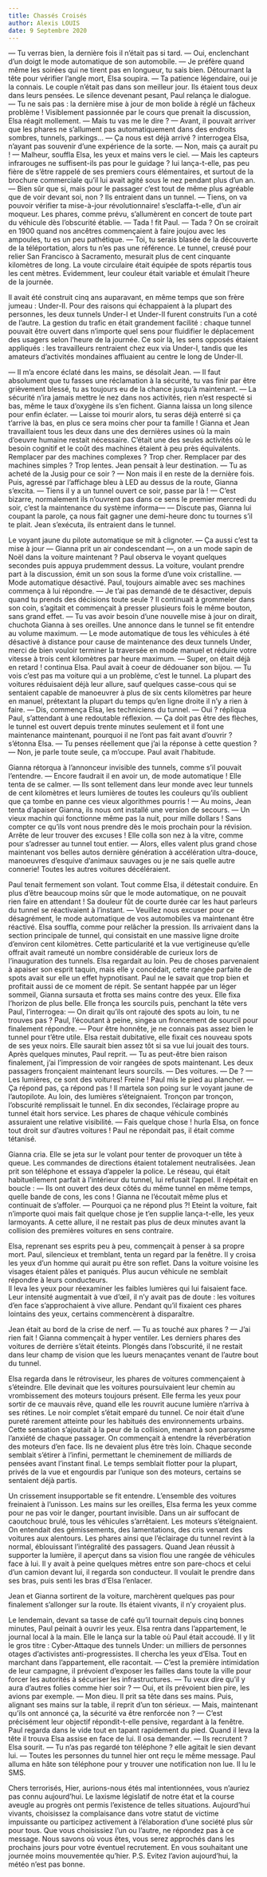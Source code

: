 ```yaml
---
title: Chassés Croisés
author: Alexis LOUIS
date: 9 Septembre 2020
---
```

— Tu verras bien, la dernière fois il n’était pas si tard.
— Oui, enclenchant d’un doigt le mode automatique de son automobile.
— Je préfère quand même les soirées qui ne tirent pas en longueur, tu sais bien.
Détournant la tête pour vérifier l’angle mort, Elsa soupira. 
— Ta patience légendaire, oui je la connais.
Le couple n’était pas dans son meilleur jour. Ils étaient tous deux dans leurs pensées. Le silence devenant pesant, Paul relança le dialogue. 
— Tu ne sais pas : la dernière mise à jour de mon bolide à réglé un fâcheux problème !
Visiblement passionnée par le cours que prenait la discussion, Elsa réagit mollement. 
— Mais tu vas me le dire ?
— Avant, il pouvait arriver que les phares ne s’allument pas automatiquement dans des endroits sombres, tunnels, parkings…
— Ça nous est déjà arrivé ? interrogea Elsa, n’ayant pas souvenir d’une expérience de la sorte.
— Non, mais ça aurait pu !
— Malheur, souffla Elsa, les yeux et mains vers le ciel.
— Mais les capteurs infrarouges ne suffisent-ils pas pour le guidage ? lui lança-t-elle, pas peu fière de s’être rappelé de ses premiers cours élémentaires, et surtout de la brochure commerciale qu’il lui avait agité sous le nez pendant plus d’un an.
— Bien sûr que si, mais pour le passager c’est tout de même plus agréable que de voir devant soi, non ?
Ils entraient dans un tunnel.
— Tiens, on va pouvoir vérifier ta mise-à-jour révolutionnaire! s’esclaffa-t-elle, d’un air moqueur. Les phares, comme prévu, s’allumèrent en concert de toute part du véhicule dès l’obscurité établie.
— Tada ! fit Paul.
— Tada ? On se croirait en 1900 quand nos ancêtres commençaient à faire joujou avec les ampoules, tu es un peu pathétique.
— Toi, tu serais blasée de la découverte de la téléportation, alors tu n’es pas une référence.
Le tunnel, creusé pour relier San Francisco à Sacramento, mesurait plus de cent cinquante kilomètres de long. La voute circulaire était équipée de spots répartis tous les cent mètres. Evidemment, leur couleur était variable et émulait l’heure de la journée. 

Il avait été construit cinq ans auparavant, en même temps que son frère jumeau : Under-II. Pour des raisons qui échappaient à la plupart des personnes, les deux tunnels Under-I et Under-II furent construits l’un a coté de l’autre. La gestion du trafic en était grandement facilité : chaque tunnel pouvait être ouvert dans n’importe quel sens pour fluidifier le déplacement des usagers selon l’heure de la journée. 
Ce soir là, les sens opposés étaient appliqués : les travailleurs rentraient chez eux via Under-I, tandis que les amateurs d’activités mondaines affluaient au centre le long de Under-II.

— Il m’a encore éclaté dans les mains, se désolait Jean.
— Il faut absolument que tu fasses une réclamation à la sécurité, tu vas finir par être grièvement blessé, tu as toujours eu de la chance jusqu’à maintenant.
— La sécurité n’ira jamais mettre le nez dans nos activités, rien n’est respecté si bas, même le taux d’oxygène ils s’en fichent.
Gianna laissa un long silence pour enfin éclater. 
— Laisse toi mourir alors, tu seras déjà enterré si ça t’arrive là bas, en plus ce sera moins cher pour ta famille ! 
Gianna et Jean travaillaient tous les deux dans une des dernières usines où la main d’oeuvre humaine restait nécessaire. C’était une des seules activités où le besoin cognitif et le coût des machines étaient à peu près équivalents. Remplacer par des machines complexes ? Trop cher. Remplacer par des machines simples ? Trop lentes. 
Jean pensait à leur destination. 
— Tu as acheté de la Jusig pour ce soir ?
— Non mais il en reste de la dernière fois.
Puis, agressé par l’affichage bleu à LED au dessus de la route, Gianna s’excita. 
— Tiens il y a un tunnel ouvert ce soir, passe par là !
— C’est bizarre, normalement ils n’ouvrent pas dans ce sens le premier mercredi du soir, c’est la maintenance du système informa—
— Discute pas, Gianna lui coupant la parole, ça nous fait gagner une demi-heure donc tu tournes s’il te plait.
Jean s’exécuta, ils entraient dans le tunnel.

Le voyant jaune du pilote automatique se mit à clignoter.
— Ça aussi c’est ta mise à jour — Gianna prit un air condescendant —, on a un mode sapin de Noël dans la voiture maintenant ?
Paul observa le voyant quelques secondes puis appuya prudemment dessus. 
La voiture, voulant prendre part à la discussion, émit un son sous la forme d’une voix cristalline. 
— Mode automatique désactivé.
Paul, toujours aimable avec ses machines commença à lui répondre. 
— Je t’ai pas demandé de te désactiver, depuis quand tu prends des décisions toute seule ?
Il continuait à grommeler dans son coin, s’agitait et commençait à presser plusieurs fois le même bouton, sans grand effet.
— Tu vas avoir besoin d’une nouvelle mise à jour on dirait, chuchota Gianna à ses oreilles. 
Une annonce dans le tunnel se fit entendre au volume maximum.
— Le mode automatique de tous les véhicules à été désactivé à distance pour cause de maintenance des deux tunnels Under, merci de bien vouloir terminer la traversée en mode manuel et réduire votre vitesse à trois cent kilomètres par heure maximum.
— Super, on était déjà en retard ! continua Elsa. 
Paul avait à coeur de dédouaner son bijou. 
— Tu vois c’est pas ma voiture qui a un problème, c’est le tunnel.
La plupart des voitures réduisaient déjà leur allure, sauf quelques casse-cous qui se sentaient capable de manoeuvrer à plus de six cents kilomètres par heure en manuel, prétextant la plupart du temps qu’en ligne droite il n’y a rien à faire.
— Dis, commença Elsa, les techniciens du tunnel.
— Oui ? répliqua Paul, s’attendant à une redoutable réflexion.
— Ça doit pas être des flèches, le tunnel est ouvert depuis trente minutes seulement et il font une maintenance maintenant, pourquoi il ne l’ont pas fait avant d’ouvrir ? s’étonna Elsa.
— Tu penses réellement que j’ai la réponse à cette question ?
— Non, je parle toute seule, ça m’occupe. Paul avait l’habitude.

Gianna rétorqua à l’annonceur invisible des tunnels, comme s’il pouvait l’entendre. 
— Encore faudrait il en avoir un, de mode automatique ! Elle tenta de se calmer.
— Ils sont tellement dans leur monde avec leur tunnels de cent kilomètres et leurs lumières de toutes les couleurs qu’ils oublient que ça tombe en panne ces vieux algorithmes pourris !
— Au moins, Jean tenta d’apaiser Gianna, ils nous ont installé une version de secours.
— Un vieux machin qui fonctionne même pas la nuit, pour mille dollars ! Sans compter ce qu’ils vont nous prendre dès le mois prochain pour la révision. Arrête de leur trouver des excuses !
Elle colla son nez à la vitre, comme pour s’adresser au tunnel tout entier.
— Alors, elles valent plus grand chose maintenant vos belles autos dernière génération à accélération ultra-douce, manoeuvres d’esquive d’animaux sauvages ou je ne sais quelle autre connerie!
Toutes les autres voitures décéléraient.

Paul tenait fermement son volant. Tout comme Elsa, il détestait conduire. En plus d’être beaucoup moins sûr que le mode automatique, on ne pouvait rien faire en attendant ! Sa douleur fût de courte durée car les haut parleurs du tunnel se réactivaient à l’instant.
— Veuillez nous excuser pour ce désagrément, le mode automatique de vos automobiles va maintenant être réactivé.
Elsa souffla, comme pour relâcher la pression. 
Ils arrivaient dans la section principale de tunnel, qui consistait en une massive ligne droite d’environ cent kilomètres. Cette particularité et la vue vertigineuse qu’elle offrait avait rameuté un nombre considérable de curieux lors de l’inauguration des tunnels. 
Elsa regardait au loin. Peu de choses parvenaient à apaiser son esprit taquin, mais elle y concédait, cette rangée parfaite de spots avait sur elle un effet hypnotisant. Paul ne le savait que trop bien et profitait aussi de ce moment de répit. 
Se sentant happée par un léger sommeil, Gianna sursauta et frotta ses mains contre des yeux. Elle fixa l’horizon de plus belle. Elle fronça les sourcils puis, penchant la tête vers Paul, l’interrogea:
— On dirait qu’ils ont rajouté des spots au loin, tu ne trouves pas ?
Paul, l’écoutant à peine, singea un froncement de sourcil pour finalement répondre. 
— Pour être honnête, je ne connais pas assez bien le tunnel pour t’être utile.
Elsa restait dubitative, elle fixait ces nouveau spots de ses yeux noirs. Elle saurait bien assez tôt si sa vue lui jouait des tours.
Après quelques minutes, Paul reprit. 
— Tu as peut-être bien raison finalement, j’ai l’impression de voir rangées de spots maintenant.
Les deux passagers fronçaient maintenant leurs sourcils.
— Des voitures.
— De ?
— Les lumières, ce sont des voitures! Freine !
Paul mis le pied au plancher. 
— Ça répond pas, ça répond pas ! Il martela son poing sur le voyant jaune de l’autopilote.
Au loin, des lumières s’éteignaient. Tronçon par tronçon, l’obscurité remplissait le tunnel. En dix secondes, l’éclairage propre au tunnel était hors service. Les phares de chaque véhicule combinés assuraient une relative visibilité.
— Fais quelque chose ! hurla Elsa, on fonce tout droit sur d’autres voitures !
Paul ne répondait pas, il était comme tétanisé.

Gianna cria. 
Elle se jeta sur le volant pour tenter de provoquer un tête à queue. Les commandes de directions étaient totalement neutralisées. 
Jean prit son téléphone et essaya d’appeler la police. Le réseau, qui était habituellement parfait à l’intérieur du tunnel, lui refusait l’appel. Il répétait en boucle :
— Ils ont ouvert des deux côtés du même tunnel en même temps, quelle bande de cons, les cons !
Gianna ne l’écoutait même plus et continuait de s’affoler. 
— Pourquoi ça ne répond plus ?! Eteint la voiture, fait n’importe quoi mais fait quelque chose je t’en supplie lança-t-elle, les yeux larmoyants. 
A cette allure, il ne restait pas plus de deux minutes avant la collision des premières voitures en sens contraire.

Elsa, reprenant ses esprits peu à peu, commençait à penser à sa propre mort. 
Paul, silencieux et tremblant, tenta un regard par la fenêtre. Il y croisa les yeux d’un homme qui aurait pu être son reflet. Dans la voiture voisine les visages étaient pâles et paniqués. 
Plus aucun véhicule ne semblait répondre à leurs conducteurs. 	
Il leva les yeux pour réexaminer les faibles lumières qui lui faisaient face. Leur intensité augmentait à vue d’œil, il n’y avait pas de doute : les voitures d’en face s’approchaient à vive allure. Pendant qu’il fixaient ces phares lointains des yeux, certains commencèrent à disparaître.

Jean était au bord de la crise de nerf. 
— Tu as touché aux phares ?
— J’ai rien fait ! Gianna commençait à hyper ventiler. 
Les derniers phares des voitures de derrière s’était éteints. Plongés dans l’obscurité, il ne restait dans leur champ de vision que les lueurs menaçantes venant de l’autre bout du tunnel.

Elsa regarda dans le rétroviseur, les phares de voitures commençaient à s’éteindre. Elle devinait que les voitures poursuivaient leur chemin au vrombissement des moteurs toujours présent. Elle ferma les yeux pour sortir de ce mauvais rêve, quand elle les rouvrit aucune lumière n’arriva à ses rétines. Le noir complet s’était emparé du tunnel. Ce noir était d’une pureté rarement atteinte pour les habitués des environnements urbains. Cette sensation s’ajoutait à la peur de la collision, menant à son paroxysme l’anxiété de chaque passager. 
On commençait à entendre la réverbération des moteurs d’en face. Ils ne devaient plus être très loin. Chaque seconde semblait s’étirer à l’infini, permettant le cheminement de milliards de pensées avant l’instant final. Le temps semblait flotter pour la plupart, privés de la vue et engourdis par l’unique son des moteurs, certains se sentaient déjà partis.

Un crissement insupportable se fit entendre. L’ensemble des voitures freinaient à l’unisson. Les mains sur les oreilles, Elsa ferma les yeux comme pour ne pas voir le danger, pourtant invisible. Dans un air suffocant de caoutchouc brulé, tous les véhicules s’arrêtaient. Les moteurs s’éteignaient. 
On entendait des gémissements, des lamentations, des cris venant des voitures aux alentours. Les phares ainsi que l’éclairage du tunnel revint à la normal, éblouissant l’intégralité des passagers. Quand Jean réussit à supporter la lumière, il aperçut dans sa vision flou une rangée de véhicules face à lui. Il y avait à peine quelques mètres entre son pare-chocs et celui d’un camion devant lui, il regarda son conducteur. 
Il voulait le prendre dans ses bras, puis senti les bras d’Elsa l’enlacer.

Jean et Gianna sortirent de la voiture, marchèrent quelques pas pour finalement s’allonger sur la route. Ils étaient vivants, il n’y croyaient plus.

Le lendemain, devant sa tasse de café qu’il tournait depuis cinq bonnes minutes, Paul peinait à ouvrir les yeux. Elsa rentra dans l’appartement, le journal local à la main. Elle le lança sur la table où Paul était accoudé. 
Il y lit le gros titre : Cyber-Attaque des tunnels Under: un milliers de personnes otages d’activistes anti-progressistes. Il chercha les yeux d’Elsa.
Tout en marchant dans l’appartement, elle racontait. 
— C’est la première intimidation de leur campagne, il prévoient d’exposer les failles dans toute la ville pour forcer les autorités à sécuriser les infrastructures.
— Tu veux dire qu’il y aura d’autres folies comme hier soir ?
— Oui, et ils prévoient bien pire, les avions par exemple.
— Mon dieu.
Il prit sa tête dans ses mains. Puis, alignant ses mains sur la table, il reprit d’un ton sérieux. 
— Mais, maintenant qu’ils ont annoncé ça, la sécurité va être renforcée non ?
— C’est précisément leur objectif répondit-t-elle pensive, regardant à la fenêtre.
Paul regarda dans le vide tout en tapant rapidement du pied. Quand il leva la tête il trouva Elsa assise en face de lui.
Il osa demander. 
— Ils recrutent ? Elsa sourit.
— Tu n’as pas regardé ton téléphone ? elle agitait le sien devant lui. 
— Toutes les personnes du tunnel hier ont reçu le même message.
Paul alluma en hâte son téléphone pour y trouver une notification non lue. Il lu le SMS.

Chers terrorisés,
Hier, aurions-nous étés mal intentionnées, vous n’auriez pas connu aujourd’hui. Le laxisme législatif de notre état et la course aveugle au progrès ont permis l’existence de telles situations. Aujourd’hui vivants, choisissez la complaisance dans votre statut de victime impuissante ou participez activement à l’élaboration d’une société plus sûr pour tous.
Que vous choisissiez l’un ou l’autre, ne répondez pas à ce message. Nous savons où vous êtes, vous serez approchés dans les prochains jours pour votre éventuel recrutement.
En vous souhaitant une journée moins mouvementée qu’hier.
P.S. Evitez l’avion aujourd’hui, la météo n’est pas bonne.